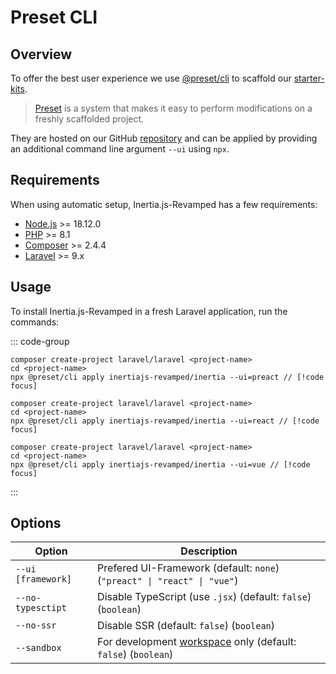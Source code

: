 # Preset CLI

## Overview

To offer the best user experience we use [@preset/cli](https://preset.dev) to scaffold our [starter-kits](https://github.com/inertiajs-revamped/inertia/tree/main/packages/presets).

> [Preset](https://preset.dev/) is a system that makes it easy to perform modifications on a freshly scaffolded project.

They are hosted on our GitHub [repository](https://github.com/inertiajs-revamped/inertia) and can be applied by providing an additional command line argument `--ui` using `npx`.

## Requirements

When using automatic setup, Inertia.js-Revamped has a few requirements:

* [Node.js](https://nodejs.org/en/) >= 18.12.0
* [PHP](https://www.php.net/manual/de/intro-whatis.php) >= 8.1
* [Composer](https://getcomposer.org/) >= 2.4.4
* [Laravel](https://laravel.com/) >= 9.x

## Usage

To install Inertia.js-Revamped in a fresh Laravel application, run the commands:

::: code-group

``` [Preact]
composer create-project laravel/laravel <project-name>
cd <project-name>
npx @preset/cli apply inertiajs-revamped/inertia --ui=preact // [!code focus]
```

``` [React]
composer create-project laravel/laravel <project-name>
cd <project-name>
npx @preset/cli apply inertiajs-revamped/inertia --ui=react // [!code focus]
```

``` [Vue]
composer create-project laravel/laravel <project-name>
cd <project-name>
npx @preset/cli apply inertiajs-revamped/inertia --ui=vue // [!code focus]
```

:::

## Options

| Option | Description |
| -      | -           |
| `--ui [framework]` | Prefered UI-Framework (default: `none`) (`"preact" \| "react" \| "vue"`) |
| `--no-typesctipt`  | Disable TypeScript (use `.jsx`) (default: `false`) (`boolean`) |
| `--no-ssr`         | Disable SSR (default: `false`) (`boolean`) |
| `--sandbox`        | For development [workspace](https://github.com/inertiajs-revamped/inertia) only (default: `false`) (`boolean`) |
